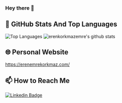 ### Hey there 👋


## 📌 GitHub Stats And Top Languages

<p float="center">
  <img  src="https://github-readme-stats.vercel.app/api/top-langs/?username=erenkorkmazemre&layout=compact&card_width=500px&hide=html,css" alt="Top Languages" />
  <img  src="https://github-readme-stats.vercel.app/api?username=erenkorkmazemre&hide_rank=false&show_icons=true&custom_title=Stats&rank_icon=github&count_private=true&hide=contribs,issues" alt="erenkorkmazemre's github stats" />
</p>


## 🌐 Personal Website
https://erenemrekorkmaz.com/

## 📫 How to Reach Me

[![Linkedin Badge](https://img.shields.io/badge/erenemrekorkmaz-follow%20on%20linkedin-blue?style=for-the-badge&logo=linkedin)](https://www.linkedin.com/in/erenemrekorkmaz/)


<!--
**erenkorkmazemre/erenkorkmazemre** is a ✨ _special_ ✨ repository because its `README.md` (this file) appears on your GitHub profile.

Here are some ideas to get you started:

- 🔭 I’m currently working on ...
- 🌱 I’m currently learning ...
- 👯 I’m looking to collaborate on ...
- 🤔 I’m looking for help with ...
- 💬 Ask me about ...
- 📫 How to reach me: ...
- 😄 Pronouns: ...
- ⚡ Fun fact: ...
-->
